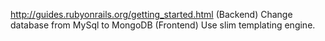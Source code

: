 http://guides.rubyonrails.org/getting_started.html
(Backend) Change database from MySql to MongoDB
(Frontend) Use slim templating engine.
